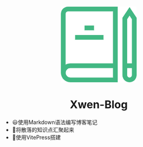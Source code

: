 <p align="center">
<img src="https://github.com/XwenHaHa/xwen-blog/blob/master/docs/public/logo.png" style="width:200px;" />
</p>

<h1 align="center">Xwen-Blog</h1>

- :smiley:使用Markdown语法编写博客笔记
- :eyes:将散落的知识点汇聚起来
- :hammer:使用VitePress搭建
